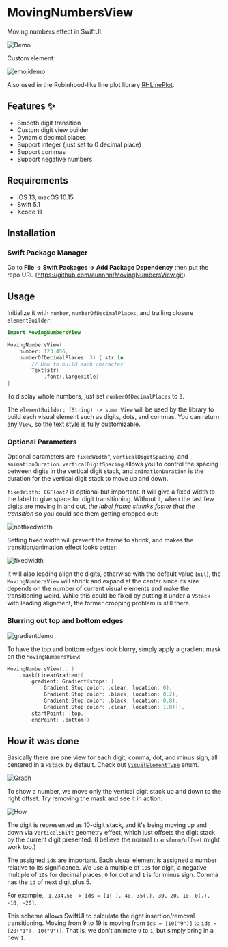 # MovingNumbersView
Moving numbers effect in SwiftUI.

![Demo](https://raw.githubusercontent.com/aunnnn/MovingNumbersView/master/README-Resources/mvndemo2.gif)

Custom element:

![emojidemo](https://raw.githubusercontent.com/aunnnn/MovingNumbersView/master/README-Resources/mvnemoji.gif)

Also used in the Robinhood-like line plot library [RHLinePlot](https://github.com/aunnnn/RHLinePlot).

## Features :sparkles:
- Smooth digit transition
- Custom digit view builder
- Dynamic decimal places
- Support integer (just set to 0 decimal place)
- Support commas
- Support negative numbers

## Requirements
- iOS 13, macOS 10.15
- Swift 5.1
- Xcode 11

## Installation

### Swift Package Manager

Go to **File → Swift Packages → Add Package Dependency** then put the repo URL (https://github.com/aunnnn/MovingNumbersView.git).

## Usage

Initialize it with `number`, `numberOfDecimalPlaces`, and trailing closure `elementBuilder`:
```swift
import MovingNumbersView

MovingNumbersView(
    number: 123.456,
    numberOfDecimalPlaces: 3) { str in
        // How to build each character
        Text(str)
            .font(.largeTitle)
}
```
To display whole numbers, just set `numberOfDecimalPlaces` to `0`.

The `elementBuilder: (String) -> some View` will be used by the library to build each visual element such as digits, dots, and commas. You can return any `View`, so the text style is fully customizable.

### Optional Parameters

Optional parameters are `fixedWidth`*, `verticalDigitSpacing`, and `animationDuration`. `verticalDigitSpacing` allows you to control the spacing between digits in the vertical digit stack, and `animationDuration` is the duration for the vertical digit stack to move up and down.

`fixedWidth: CGFloat?` is optional but important. It will give a fixed width to the label to give space for digit transitioning. Without it, when the last few digits are moving in and out, *the label frame shrinks faster that the transition* so you could see them getting cropped out:

![notfixedwidth](https://raw.githubusercontent.com/aunnnn/MovingNumbersView/master/README-Resources/notfixedwidthdemo.gif)

Setting fixed width will prevent the frame to shrink, and makes the transition/animation effect looks better:

![fixedwidth](https://raw.githubusercontent.com/aunnnn/MovingNumbersView/master/README-Resources/fixedwidthdemo.gif)

It will also leading align the digits, otherwise with the default value (`nil`), the `MovingNumbersView` will shrink and expand at the center since its size depends on the number of current visual elements and make the transitioning weird. While this could be fixed by putting it under a `VStack` with leading alignment, the former cropping problem is still there.

### Blurring out top and bottom edges

![gradientdemo](https://raw.githubusercontent.com/aunnnn/MovingNumbersView/master/README-Resources/mvngradient.gif)

To have the top and bottom edges look blurry, simply apply a gradient mask on the `MovingNumbersView`:
```swift
MovingNumbersView(...)
    .mask(LinearGradient(
        gradient: Gradient(stops: [
            Gradient.Stop(color: .clear, location: 0),
            Gradient.Stop(color: .black, location: 0.2),
            Gradient.Stop(color: .black, location: 0.8),
            Gradient.Stop(color: .clear, location: 1.0)]),
        startPoint: .top,
        endPoint: .bottom))
```

## How it was done

Basically there are one view for each digit, comma, dot, and minus sign, all centered in a `HStack` by default. Check out [`VisualElementType`](https://github.com/aunnnn/MovingNumbersView/blob/master/Sources/MovingNumbersView/MovingNumbersView.swift#L144) enum.

![Graph](https://raw.githubusercontent.com/aunnnn/MovingNumbersView/master/README-Resources/mvn-diagram.jpeg)

To show a number, we move only the vertical digit stack up and down to the right offset. Try removing the mask and see it in action:

![How](https://raw.githubusercontent.com/aunnnn/MovingNumbersView/master/README-Resources/mvn-how.gif)

The digit is represented as 10-digit stack, and it's being moving up and down via `VerticalShift` geometry effect, which just offsets the digit stack by the current digit presented. (I believe the normal `transform/offset` might work too.)

The assigned `id`s are important. Each visual element is assigned a number relative to its significance. We use a multiple of `10`s for digit, a negative multiple of `10`s for decimal places, `0` for dot and `1` is for minus sign. Comma has the `id` of next digit plus 5.

For example, `-1,234.56 -> ids = [1(-), 40, 35(,), 30, 20, 10, 0(.), -10, -20]`.

This scheme allows SwiftUI to calculate the right insertion/removal transitioning. 
Moving from 9 to 19 is moving from `ids = [10("9")]` to `ids = [20("1"), 10("9")]`. That is, we don't animate `9` to `1`, but simply bring in a new `1`.
